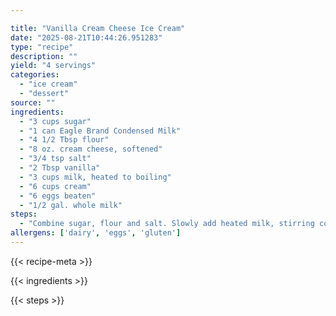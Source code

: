 ```yaml
---

title: "Vanilla Cream Cheese Ice Cream"
date: "2025-08-21T10:44:26.951283"
type: "recipe"
description: ""
yield: "4 servings"
categories:
  - "ice cream"
  - "dessert"
source: ""
ingredients:
  - "3 cups sugar"
  - "1 can Eagle Brand Condensed Milk"
  - "4 1/2 Tbsp flour"
  - "8 oz. cream cheese, softened"
  - "3/4 tsp salt"
  - "2 Tbsp vanilla"
  - "3 cups milk, heated to boiling"
  - "6 cups cream"
  - "6 eggs beaten"
  - "1/2 gal. whole milk"
steps:
  - "Combine sugar, flour and salt. Slowly add heated milk, stirring constantly with wire whip. Put back in microwave for 1-2 minute intervals, stirring at end of each interval. When boiling, about 8-10 minutes, pour small amount, 1 cup into beaten eggs - then stir eggs into pudding mix. Continue cooking at 1 minute intervals, stirring thoroughly at each interval until mixture boils. Add softened cream cheese, stir in cream, Eagle Brand and vanilla. Pour into blender and blend for several minutes until creamy. Cool in refrigerator 6 hours. Pour into 1 1/2 gal freezer can. Fill balance with whole milk to within 3 inches of the top. Freeze."
allergens: ['dairy', 'eggs', 'gluten']
---
```


{{< recipe-meta >}}

{{< ingredients >}}

{{< steps >}}
